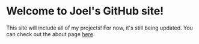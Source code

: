 # Welcome to Joel's GitHub site!
This site will include all of my projects! For now, it's still being updated.
You can check out the about page [here](https://jmccand.github.io/about).
